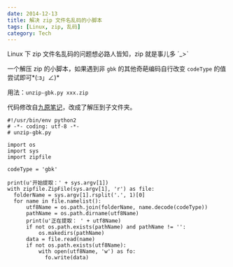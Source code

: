 ```yaml
---
date: 2014-12-13
title: 解决 zip 文件名乱码的小脚本
tags: [Linux, zip, 乱码]
category: Tech
---
```


Linux 下 zip 文件名乱码的问题想必路人皆知，zip 就是事儿多 ˊ\_>ˋ

一个解压 zip 的小脚本，如果遇到非 `gbk` 的其他奇葩编码自行改变 `codeType` 的值尝试即可*(:з」∠)*

用法：`unzip-gbk.py xxx.zip`

代码修改自[九原笔记](http://note.ninehills.info/linux-gbk.html)，改成了解压到子文件夹。

    #!/usr/bin/env python2
    # -*- coding: utf-8 -*-
    # unzip-gbk.py

    import os
    import sys
    import zipfile

    codeType = 'gbk'

    print(u'开始提取：' + sys.argv[1])
    with zipfile.ZipFile(sys.argv[1], 'r') as file:
      folderName = sys.argv[1].rsplit('.', 1)[0]
      for name in file.namelist():
          utf8Name = os.path.join(folderName, name.decode(codeType))
          pathName = os.path.dirname(utf8Name)
          print(u'正在提取： ' + utf8Name)
          if not os.path.exists(pathName) and pathName != '':
              os.makedirs(pathName)
          data = file.read(name)
          if not os.path.exists(utf8Name):
              with open(utf8Name, 'w') as fo:
                fo.write(data)
